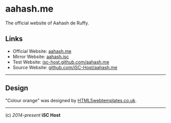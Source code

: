 aahash.me
=========

The official website of Aahash de Ruffy.

## Links

* Official Website: [aahash.me](http://aahash.me)
* Mirror Website: [aahash.isc](http://aahash.isc)
* Test Website: [isc-host.github.com/aahash.me](https://isc-host.github.com/aahash.me)
* Source Website: [github.com/iSC-Host/aahash.me](https://github.com/iSC-Host/aahash.me)

----

## Design
"Colour orange" was designed by [HTML5webtemplates.co.uk](http://www.html5webtemplates.co.uk).


----
(c) *2014-present* **iSC Host**
